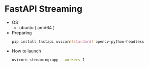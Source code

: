 # FastAPI Streaming
* OS
    * ubuntu ( amd64 )
* Preparing
    ```bash
    pip install fastapi uvicorn[standard] opencv-python-headless
    ```
* How to launch
    ```bash
    uvicorn streaming:app --workers 1
    ```
